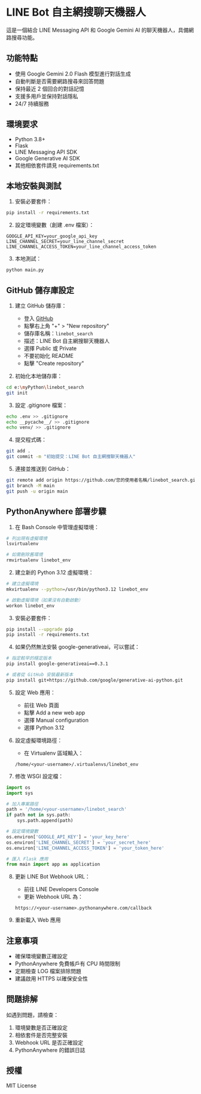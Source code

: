 # LINE Bot 自主網搜聊天機器人

這是一個結合 LINE Messaging API 和 Google Gemini AI 的聊天機器人，具備網路搜尋功能。

## 功能特點

- 使用 Google Gemini 2.0 Flash 模型進行對話生成
- 自動判斷是否需要網路搜尋來回答問題
- 保持最近 2 個回合的對話記憶
- 支援多用戶並保持對話隱私
- 24/7 持續服務

## 環境要求

- Python 3.8+
- Flask
- LINE Messaging API SDK
- Google Generative AI SDK
- 其他相依套件請見 requirements.txt

## 本地安裝與測試

1. 安裝必要套件：
```bash
pip install -r requirements.txt
```

2. 設定環境變數（創建 .env 檔案）：
```plaintext
GOOGLE_API_KEY=your_google_api_key
LINE_CHANNEL_SECRET=your_line_channel_secret
LINE_CHANNEL_ACCESS_TOKEN=your_line_channel_access_token
```

3. 本地測試：
```bash
python main.py
```

## GitHub 儲存庫設定

1. 建立 GitHub 儲存庫：
   - 登入 [GitHub](https://github.com/)
   - 點擊右上角 "+" > "New repository"
   - 儲存庫名稱：`linebot_search`
   - 描述：LINE Bot 自主網搜聊天機器人
   - 選擇 Public 或 Private
   - 不要初始化 README
   - 點擊 "Create repository"

2. 初始化本地儲存庫：
```bash
cd e:\myPython\linebot_search
git init
```

3. 設定 .gitignore 檔案：
```bash
echo .env >> .gitignore
echo __pycache__/ >> .gitignore
echo venv/ >> .gitignore
```

4. 提交程式碼：
```bash
git add .
git commit -m "初始提交：LINE Bot 自主網搜聊天機器人"
```

5. 連接並推送到 GitHub：
```bash
git remote add origin https://github.com/您的使用者名稱/linebot_search.git
git branch -M main
git push -u origin main
```

## PythonAnywhere 部署步驟

1. 在 Bash Console 中管理虛擬環境：
```bash
# 列出現有虛擬環境
lsvirtualenv

# 如需刪除舊環境
rmvirtualenv linebot_env
```

2. 建立新的 Python 3.12 虛擬環境：
```bash
# 建立虛擬環境
mkvirtualenv --python=/usr/bin/python3.12 linebot_env

# 啟動虛擬環境（如果沒有自動啟動）
workon linebot_env
```

3. 安裝必要套件：
```bash
pip install --upgrade pip
pip install -r requirements.txt
```

4. 如果仍然無法安裝 google-generativeai，可以嘗試：
```bash
# 指定較早的穩定版本
pip install google-generativeai==0.3.1

# 或者從 GitHub 安裝最新版本
pip install git+https://github.com/google/generative-ai-python.git
```

5. 設定 Web 應用：
   - 前往 Web 頁面
   - 點擊 Add a new web app
   - 選擇 Manual configuration
   - 選擇 Python 3.12

6. 設定虛擬環境路徑：
   - 在 Virtualenv 區域輸入：
   ```
   /home/<your-username>/.virtualenvs/linebot_env
   ```

7. 修改 WSGI 設定檔：
```python
import os
import sys

# 加入專案路徑
path = '/home/<your-username>/linebot_search'
if path not in sys.path:
    sys.path.append(path)

# 設定環境變數
os.environ['GOOGLE_API_KEY'] = 'your_key_here'
os.environ['LINE_CHANNEL_SECRET'] = 'your_secret_here'
os.environ['LINE_CHANNEL_ACCESS_TOKEN'] = 'your_token_here'

# 匯入 Flask 應用
from main import app as application
```

8. 更新 LINE Bot Webhook URL：
   - 前往 LINE Developers Console
   - 更新 Webhook URL 為：
   ```
   https://<your-username>.pythonanywhere.com/callback
   ```

9. 重新載入 Web 應用

## 注意事項

- 確保環境變數正確設定
- PythonAnywhere 免費帳戶有 CPU 時間限制
- 定期檢查 LOG 檔案排除問題
- 建議啟用 HTTPS 以確保安全性

## 問題排解

如遇到問題，請檢查：
1. 環境變數是否正確設定
2. 相依套件是否完整安裝
3. Webhook URL 是否正確設定
4. PythonAnywhere 的錯誤日誌

## 授權

MIT License